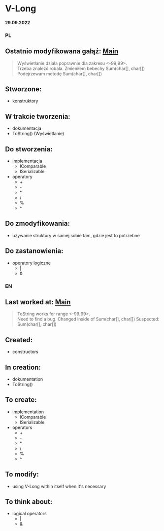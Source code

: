 # V-Long

#### 29.09.2022

### PL
## Ostatnio modyfikowana gałąź: [Main](https://github.com/4Maksio/V-Long)
> Wyświetlanie działa poprawnie dla zakresu <-99;99>.  
> Trzeba znaleźć robala.
> Zmieniłem bebechy Sum(char\[], char\[])
> Podejrzewam metodę Sum(char\[], char\[])
## Stworzone:
* konstruktory
## W trakcie tworzenia:
* dokumentacja
* ToString() (Wyświetlanie)
## Do stworzenia:
* implementacja
  * IComparable
  * ISerializable
* operatory
  * \+
  * \-
  * \*
  * /
  * %
  * ^
## Do zmodyfikowania:
* używanie struktury w samej sobie tam, gdzie jest to potrzebne
## Do zastanowienia:
* operatory logiczne
  * |
  * &
 
### EN
## Last worked at: [Main](https://github.com/4Maksio/V-Long)
> ToString works for range <-99;99>.  
> Need to find a bug.
> Changed inside of Sum(char\[], char\[])
> Suspected: Sum(char\[], char\[])
## Created:
* constructors
## In creation:
* dokumentation
* ToString()
## To create:
* implementation
  * IComparable
  * ISerializable
* operators
  * \+
  * \-
  * \*
  * /
  * %
  * ^
## To modify:
* using V-Long within itself when it's necessary
## To think about:
* logical operators
  * |
  * &